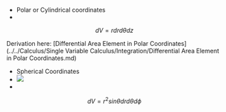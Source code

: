 - Polar or Cylindrical coordinates
- 

  $$dV = rdrd\theta dz$$

  Derivation here: [Differential Area Element in Polar Coordinates](../../Calculus/Single Variable Calculus/Integration/Differential Area Element in Polar Coordinates.md) 
- Spherical Coordinates
- ![](https://remnote-user-data.s3.amazonaws.com/C5hnr_uP1a26IbjWIrf4lvityebo-JYIeIdw-_NVZzjt-Ob7_udY0OtGwvW3YmAys5Qn5Fe6eu7_69qVzKnNXkEPw___2Tkm0r5E7vvDRZDmxx1uDk1K4JxGOOQXFhbT.png) 
- 

  $$dV = r^2sin\theta dr d\theta d\phi$$

   
